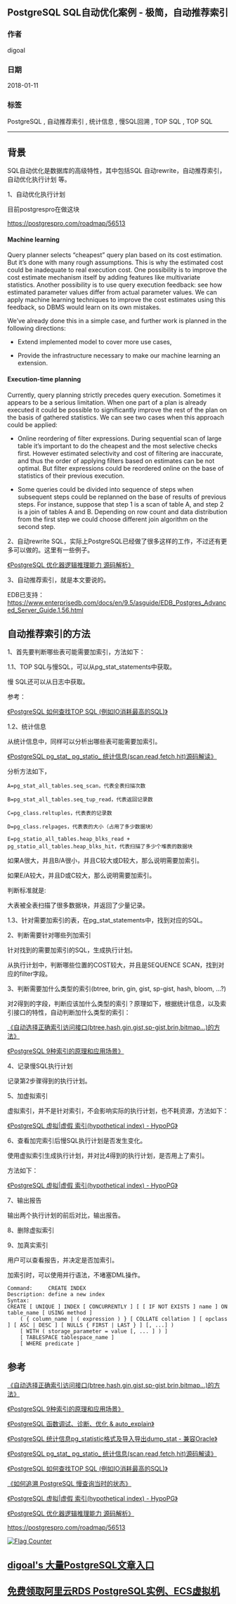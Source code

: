 ## PostgreSQL SQL自动优化案例 - 极简，自动推荐索引    
       
### 作者      
digoal     
      
### 日期     
2018-01-11      
         
### 标签       
PostgreSQL , 自动推荐索引 , 统计信息 , 慢SQL回溯 , TOP SQL , TOP SQL      
       
----       
       
## 背景        
SQL自动优化是数据库的高级特性，其中包括SQL 自动rewrite，自动推荐索引，自动优化执行计划 等。   
   
1、自动优化执行计划   
  
目前postgrespro在做这块   
  
https://postgrespro.com/roadmap/56513   
   
#### Machine learning   
   
Query planner selects “cheapest” query plan based on its cost estimation.  But it’s done with  many rough assumptions.  This is why the estimated cost could be inadequate to real execution cost.  One possibility is to improve the cost estimate mechanism itself by adding features like multivariate statistics.  Another possibility is to use query execution feedback: see how estimated parameter values differ from actual parameter values.  We can apply machine learning techniques  to improve the cost estimates using this feedback, so DBMS would learn on its own mistakes.   
   
We’ve already done this in a simple case, and further work is planned in the following directions:   
   
- Extend implemented model to cover more use cases,   
   
- Provide the infrastructure necessary to make our machine learning an extension.   
   
#### Execution-time planning   
   
Currently, query planning strictly precedes query execution.  Sometimes it appears to be a serious limitation.  When one part of a plan is already executed it could be possible to significantly improve the rest of the plan on the basis of gathered statistics.  We can see two cases when this approach could be applied:   
   
- Online reordering of filter expressions.  During sequential scan of large table it’s important to do the cheapest and the most selective checks first.  However estimated selectivity and cost of filtering are inaccurate, and thus the order of applying filters based on estimates can  be not optimal. But filter expressions could be reordered online on the base of statistics of their previous execution.   
   
- Some queries could be divided into sequence of steps when subsequent steps could be replanned on the base of results of previous steps.  For instance, suppose that step 1 is a scan of table A, and step 2 is a join of tables A and B.  Depending on row count and data distribution from the first step we could choose different join algorithm on the second step.   
   
2、自动rewrite SQL，实际上PostgreSQL已经做了很多这样的工作，不过还有更多可以做的。这里有一些例子。   
   
[《PostgreSQL 优化器逻辑推理能力 源码解析》](../201602/20160225_01.md)     
   
3、自动推荐索引，就是本文要说的。   
  
EDB已支持：https://www.enterprisedb.com/docs/en/9.5/asguide/EDB_Postgres_Advanced_Server_Guide.1.56.html   
   
## 自动推荐索引的方法   
1、首先要判断哪些表可能需要加索引，方法如下：   
   
1\.1、TOP SQL与慢SQL，可以从pg_stat_statements中获取。   
   
慢 SQL还可以从日志中获取。   
   
参考：   
   
[《PostgreSQL 如何查找TOP SQL (例如IO消耗最高的SQL)》](../201704/20170424_06.md)     
   
1\.2、统计信息   
   
从统计信息中，同样可以分析出哪些表可能需要加索引。   
   
[《PostgreSQL pg_stat_ pg_statio_ 统计信息(scan,read,fetch,hit)源码解读》](../201610/20161018_03.md)     
   
分析方法如下，   
   
```   
A=pg_stat_all_tables.seq_scan，代表全表扫描次数   
   
B=pg_stat_all_tables.seq_tup_read，代表返回记录数   
   
C=pg_class.reltuples，代表表的记录数   
   
D=pg_class.relpages，代表表的大小（占用了多少数据块）   
   
E=pg_statio_all_tables.heap_blks_read + pg_statio_all_tables.heap_blks_hit，代表扫描了多少个堆表的数据块   
```   
   
如果A很大，并且B/A很小，并且C较大或D较大，那么说明需要加索引。   
   
如果E/A较大，并且D或C较大，那么说明需要加索引。   
   
判断标准就是:   
   
大表被全表扫描了很多数据块，并返回了少量记录。   
   
1\.3、针对需要加索引的表，在pg_stat_statements中，找到对应的SQL。   
   
2、判断需要针对哪些列加索引   
   
针对找到的需要加索引的SQL，生成执行计划。   
   
从执行计划中，判断哪些位置的COST较大，并且是SEQUENCE SCAN，找到对应的filter字段。   
   
3、判断需要加什么类型的索引(btree, brin, gin, gist, sp-gist, hash, bloom, ...?)   
   
对2得到的字段，判断应该加什么类型的索引？原理如下，根据统计信息，以及索引接口的特性，自动判断加什么类型的索引：   
   
[《自动选择正确索引访问接口(btree,hash,gin,gist,sp-gist,brin,bitmap...)的方法》](../201706/20170617_01.md)     
   
[《PostgreSQL 9种索引的原理和应用场景》](../201706/20170627_01.md)     
   
4、记录慢SQL执行计划   
   
记录第2步骤得到的执行计划。   
   
5、加虚拟索引   
   
虚拟索引，并不是针对索引，不会影响实际的执行计划，也不耗资源，方法如下：   
   
[《PostgreSQL 虚拟|虚假 索引(hypothetical index) - HypoPG》](../201710/20171030_03.md)     
   
6、查看加完索引后慢SQL执行计划是否发生变化。   
   
使用虚拟索引生成执行计划，并对比4得到的执行计划，是否用上了索引。   
   
方法如下：   
   
[《PostgreSQL 虚拟|虚假 索引(hypothetical index) - HypoPG》](../201710/20171030_03.md)     
   
7、输出报告   
   
输出两个执行计划的前后对比，输出报告。   
   
8、删除虚拟索引   
   
9、加真实索引   
   
用户可以查看报告，并决定是否加索引。   
   
加索引时，可以使用并行语法，不堵塞DML操作。   
   
```   
Command:     CREATE INDEX   
Description: define a new index   
Syntax:   
CREATE [ UNIQUE ] INDEX [ CONCURRENTLY ] [ [ IF NOT EXISTS ] name ] ON table_name [ USING method ]   
    ( { column_name | ( expression ) } [ COLLATE collation ] [ opclass ] [ ASC | DESC ] [ NULLS { FIRST | LAST } ] [, ...] )   
    [ WITH ( storage_parameter = value [, ... ] ) ]   
    [ TABLESPACE tablespace_name ]   
    [ WHERE predicate ]   
```   
     
## 参考   
   
[《自动选择正确索引访问接口(btree,hash,gin,gist,sp-gist,brin,bitmap...)的方法》](../201706/20170617_01.md)     
   
[《PostgreSQL 9种索引的原理和应用场景》](../201706/20170627_01.md)     
   
[《PostgreSQL 函数调试、诊断、优化 & auto_explain》](../201611/20161121_02.md)      
   
[《PostgreSQL 统计信息pg_statistic格式及导入导出dump_stat - 兼容Oracle》](../201710/20171030_02.md)     
   
[《PostgreSQL pg_stat_ pg_statio_ 统计信息(scan,read,fetch,hit)源码解读》](../201610/20161018_03.md)     
   
[《PostgreSQL 如何查找TOP SQL (例如IO消耗最高的SQL)》](../201704/20170424_06.md)     
   
[《如何追溯 PostgreSQL 慢查询当时的状态》](../201604/20160421_01.md)     
   
[《PostgreSQL 虚拟|虚假 索引(hypothetical index) - HypoPG》](../201710/20171030_03.md)     
   
[《PostgreSQL 优化器逻辑推理能力 源码解析》](../201602/20160225_01.md)     
   
https://postgrespro.com/roadmap/56513   
  
<a rel="nofollow" href="http://info.flagcounter.com/h9V1"  ><img src="http://s03.flagcounter.com/count/h9V1/bg_FFFFFF/txt_000000/border_CCCCCC/columns_2/maxflags_12/viewers_0/labels_0/pageviews_0/flags_0/"  alt="Flag Counter"  border="0"  ></a>  
  
  
  
  
  
  
## [digoal's 大量PostgreSQL文章入口](https://github.com/digoal/blog/blob/master/README.md "22709685feb7cab07d30f30387f0a9ae")
  
  
## [免费领取阿里云RDS PostgreSQL实例、ECS虚拟机](https://free.aliyun.com/ "57258f76c37864c6e6d23383d05714ea")
  
